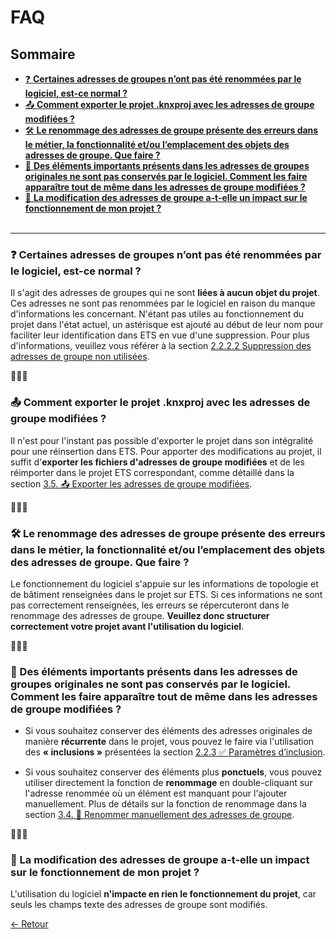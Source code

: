 # FAQ
## Sommaire

- [❓ **Certaines adresses de groupes n’ont pas été renommées par le logiciel, est-ce normal ?**](#q1)
- [📤 **Comment exporter le projet .knxproj avec les adresses de groupe modifiées ?**](#q2)
- [🛠️  **Le renommage des adresses de groupe présente des erreurs dans le métier, la fonctionnalité et/ou l’emplacement des objets des adresses de groupe. Que faire ?**](#q3)
- [📝 **Des éléments importants présents dans les adresses de groupes originales ne sont pas conservés par le logiciel. Comment les faire apparaître tout de même dans les adresses de groupe modifiées ?**](#q4)
- [🔧 **La modification des adresses de groupe a-t-elle un impact sur le fonctionnement de mon projet ?**](#q5)
<br><br>
---

### <a id="q1"></a> ❓ Certaines adresses de groupes n’ont pas été renommées par le logiciel, est-ce normal ? 
Il s'agit des adresses de groupes qui ne sont **liées à aucun objet du projet**. Ces adresses ne sont pas renommées par le logiciel en raison du manque d'informations les concernant. N'étant pas utiles au fonctionnement du projet dans l'état actuel,
un astérisque est ajouté au début de leur nom pour faciliter leur identification dans ETS en vue d'une suppression. Pour plus d'informations, veuillez vous référer à la section
[2.2.2.2	Suppression des adresses de groupe non utilisées](../ApplicationOverview/menuparametres.md#suppression-des-adresses-de-groupe-non-utilisees).

🔹🔹🔹

### <a id="q2"></a> 📤 Comment exporter le projet .knxproj avec les adresses de groupe modifiées ? 
Il n'est pour l'instant pas possible d'exporter le projet dans son intégralité pour une réinsertion dans ETS. 
Pour apporter des modifications au projet, il suffit d'**exporter les fichiers d'adresses de groupe modifiées** et de les réimporter dans le projet ETS correspondant, 
comme détaillé dans la section [3.5. 📤 Exporter les adresses de groupe modifiées](../UtilisationApplication/exporter-adresses-de-groupe-modifiees.md).

🔹🔹🔹


### <a id="q3"></a>🛠️  Le renommage des adresses de groupe présente des erreurs dans le métier, la fonctionnalité et/ou l’emplacement des objets des adresses de groupe. Que faire ? 
Le fonctionnement du logiciel s'appuie sur les informations de topologie et de bâtiment renseignées dans le projet sur ETS. Si ces informations ne sont pas correctement renseignées, les erreurs se répercuteront dans le renommage des adresses de groupe. **Veuillez donc structurer correctement votre projet avant l'utilisation du logiciel**.

🔹🔹🔹

### <a id="q4"></a>📝 Des éléments importants présents dans les adresses de groupes originales ne sont pas conservés par le logiciel. Comment les faire apparaître tout de même dans les adresses de groupe modifiées ?
* Si vous souhaitez conserver des éléments des adresses originales de manière **récurrente** dans le projet, vous pouvez le faire via l'utilisation des **« inclusions »** présentées la section [2.2.3 ✅ Paramètres d’inclusion](../ApplicationOverview/menuparametres.md#paramètres-dinclusion).

* Si vous souhaitez conserver des éléments plus **ponctuels**, vous pouvez utiliser directement la fonction de **renommage** en double-cliquant sur l'adresse renommée où un élément est manquant pour l'ajouter manuellement. Plus de détails sur la fonction de renommage dans la section  [3.4. 📝 Renommer manuellement des adresses de groupe](../UtilisationApplication/renommer-manuellement-des-adresses-de-groupe.md).

🔹🔹🔹

### <a id="q5"></a>🔧 La modification des adresses de groupe a-t-elle un impact sur le fonctionnement de mon projet ? 
L'utilisation du logiciel **n'impacte en rien le fonctionnement du projet**, car seuls les champs texte des adresses de groupe sont modifiés.

[← Retour](../README.md)

